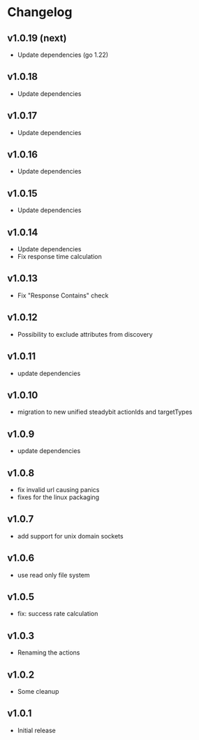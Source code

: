 # Changelog

## v1.0.19 (next)

- Update dependencies (go 1.22)

## v1.0.18

- Update dependencies

## v1.0.17

- Update dependencies

## v1.0.16

- Update dependencies

## v1.0.15

- Update dependencies

## v1.0.14

- Update dependencies
- Fix response time calculation

## v1.0.13

- Fix "Response Contains" check

## v1.0.12

- Possibility to exclude attributes from discovery

## v1.0.11

- update dependencies

## v1.0.10

- migration to new unified steadybit actionIds and targetTypes

## v1.0.9

- update dependencies

## v1.0.8

 - fix invalid url causing panics
 - fixes for the linux packaging

## v1.0.7

 - add support for unix domain sockets

## v1.0.6

 - use read only file system

## v1.0.5

 - fix: success rate calculation

## v1.0.3

 - Renaming the actions

## v1.0.2

 - Some cleanup

## v1.0.1

 - Initial release